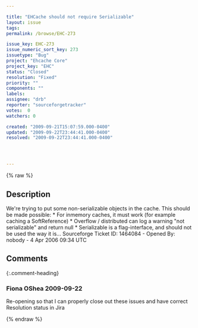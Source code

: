 ```yaml
---

title: "EHCache should not require Serializable"
layout: issue
tags: 
permalink: /browse/EHC-273

issue_key: EHC-273
issue_numeric_sort_key: 273
issuetype: "Bug"
project: "Ehcache Core"
project_key: "EHC"
status: "Closed"
resolution: "Fixed"
priority: ""
components: ""
labels: 
assignee: "drb"
reporter: "sourceforgetracker"
votes:  0
watchers: 0

created: "2009-09-21T15:07:59.000-0400"
updated: "2009-09-22T23:44:41.000-0400"
resolved: "2009-09-22T23:44:41.000-0400"




---
```


{% raw %}

## Description

<div markdown="1" class="description">

We're trying to put some non-serializable objects in
the cache.
This should be made possible:
\* For inmemory caches, it must work (for example
caching a SoftReference)
\* Overflow / distributed can log a warning 
"not serializable" and return null
\* Serializable is a flag-interface, and should not be
used the way it is...
Sourceforge Ticket ID: 1464084 - Opened By: nobody - 4 Apr 2006 09:34 UTC

</div>

## Comments


{:.comment-heading}
### **Fiona OShea** <span class="date">2009-09-22</span>

<div markdown="1" class="comment">

Re-opening so that I can properly close out these issues and have correct Resolution status in Jira

</div>



{% endraw %}
